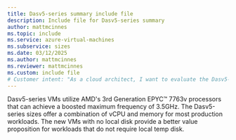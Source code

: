 ```yaml
---
title: Dasv5-series summary include file
description: Include file for Dasv5-series summary
author: mattmcinnes
ms.topic: include
ms.service: azure-virtual-machines
ms.subservice: sizes
ms.date: 03/12/2025
ms.author: mattmcinnes
ms.reviewer: mattmcinnes
ms.custom: include file
# Customer intent: "As a cloud architect, I want to evaluate the Dasv5-series virtual machines, so that I can determine if their specifications meet the performance and cost requirements of my production workloads."
---
```

Dasv5-series VMs utilize AMD's 3rd Generation EPYC™ 7763v processors that can achieve a boosted maximum frequency of 3.5GHz. The Dasv5-series sizes offer a combination of vCPU and memory for most production workloads. The new VMs with no local disk provide a better value proposition for workloads that do not require local temp disk.

